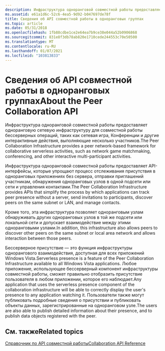 ```yaml
---
description: Инфраструктура одноранговой совместной работы предоставляет одноранговую сетевую инфраструктуру для совместной работы бессерверных операций, таких как сетевая игра, Конференции и другие интерактивные действия, выполняющие несколько участников.
ms.assetid: e61a1d6c-52c6-4ea5-9d92-b047697de78f
title: Сведения об API совместной работы в одноранговых группах
ms.topic: article
ms.date: 05/31/2018
ms.openlocfilehash: 1fb88cdbe1ce2e64ea7b9ce38e044a52b0906868
ms.sourcegitcommit: 831e8f3db78ab820e1710cede244553c70e50500
ms.translationtype: MT
ms.contentlocale: ru-RU
ms.lasthandoff: 01/07/2021
ms.locfileid: "103813833"
---
```

# <a name="about-the-peer-collaboration-api"></a><span data-ttu-id="80183-103">Сведения об API совместной работы в одноранговых группах</span><span class="sxs-lookup"><span data-stu-id="80183-103">About the Peer Collaboration API</span></span>

<span data-ttu-id="80183-104">Инфраструктура одноранговой совместной работы предоставляет одноранговую сетевую инфраструктуру для совместной работы бессерверных операций, таких как сетевая игра, Конференции и другие интерактивные действия, выполняющие несколько участников.</span><span class="sxs-lookup"><span data-stu-id="80183-104">The Peer Collaboration Infrastructure provides a peer network-based framework for collaborative serverless activities, such as network game matchmaking, conferencing, and other interactive multi-participant activities.</span></span>

<span data-ttu-id="80183-105">Инфраструктура одноранговой совместной работы предоставляет API-интерфейсы, которые упрощают процесс отслеживания присутствия в одноранговых приложениях без сервера, отправки приглашений участникам, обнаружения одноранговых узлов в одной подсети или сети и управления контактами.</span><span class="sxs-lookup"><span data-stu-id="80183-105">The Peer Collaboration Infrastructure provides APIs that simplify the process by which applications can track peer presence without a server, send invitations to participants, discover peers on the same subnet or LAN, and manage contacts.</span></span>

<span data-ttu-id="80183-106">Кроме того, эта инфраструктура позволяет одноранговым узлам обнаруживать других одноранговых узлов в той же подсети или локальной сети и допускает взаимодействие между этими одноранговыми узлами.</span><span class="sxs-lookup"><span data-stu-id="80183-106">In addition, this infrastructure also allows peers to discover other peers on the same subnet or local area network and allows interaction between those peers.</span></span>

<span data-ttu-id="80183-107">Бессерверное присутствие — это функция инфраструктуры однорангового взаимодействия, доступная для всех приложений Windows Vista.</span><span class="sxs-lookup"><span data-stu-id="80183-107">Serverless presence is a feature of the Peer Collaboration Infrastructure available to all Windows Vista applications.</span></span> <span data-ttu-id="80183-108">Любое приложение, использующее бессерверный компонент инфраструктуры совместной работы, сможет правильно отобразить присутствие пользователя в любом приложении, которое его наблюдает.</span><span class="sxs-lookup"><span data-stu-id="80183-108">Any application that uses the serverless presence component of the collaboration infrastructure will be able to correctly display the user's presence to any application watching it.</span></span> <span data-ttu-id="80183-109">Пользователи также могут публиковать подробные сведения о присутствии и публиковать объекты данных, зарегистрированные на одноранговом узле.</span><span class="sxs-lookup"><span data-stu-id="80183-109">The users are also able to publish detailed information about their presence, and to publish data objects registered with the peer.</span></span>

## <a name="related-topics"></a><span data-ttu-id="80183-110">См. также</span><span class="sxs-lookup"><span data-stu-id="80183-110">Related topics</span></span>

<dl> <dt>

[<span data-ttu-id="80183-111">Справочник по API совместной работы</span><span class="sxs-lookup"><span data-stu-id="80183-111">Collaboration API Reference</span></span>](collaboration-api-reference.md)
</dt> </dl>

 

 



